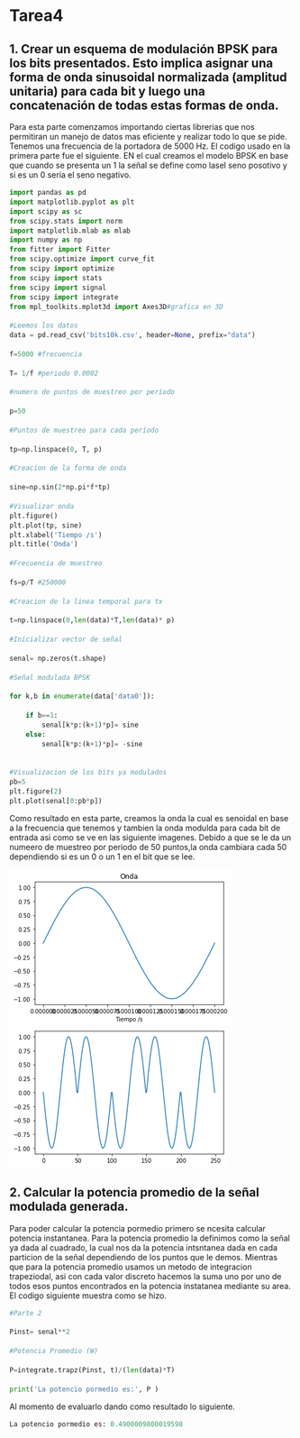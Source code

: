 # Tarea4

## 1. Crear un esquema de modulación BPSK para los bits presentados. Esto implica asignar una forma de onda sinusoidal normalizada (amplitud unitaria) para cada bit y luego una concatenación de todas estas formas de onda.

Para esta parte comenzamos importando ciertas librerias que nos permitiran un manejo de datos mas eficiente y realizar todo lo que se pide. Tenemos una frecuencia de la portadora de 5000 Hz. El codigo usado en la primera parte fue el siguiente. EN el cual creamos el modelo BPSK en base que cuando se presenta un 1 la señal se define como lasel seno posotivo y si es un 0 seria el seno negativo.

```python
import pandas as pd
import matplotlib.pyplot as plt
import scipy as sc
from scipy.stats import norm
import matplotlib.mlab as mlab
import numpy as np
from fitter import Fitter
from scipy.optimize import curve_fit
from scipy import optimize
from scipy import stats
from scipy import signal
from scipy import integrate
from mpl_toolkits.mplot3d import Axes3D#grafica en 3D

#Leemos los datos 
data = pd.read_csv('bits10k.csv', header=None, prefix="data")

f=5000 #frecuencia

T= 1/f #periodo 0.0002

#numero de puntos de muestreo por período

p=50

#Puntos de muestreo para cada período

tp=np.linspace(0, T, p)

#Creacion de la forma de onda

sine=np.sin(2*np.pi*f*tp)

#Visualizar onda
plt.figure()
plt.plot(tp, sine)
plt.xlabel('Tiempo /s')
plt.title('Onda')

#Frecuencia de muestreo

fs=p/T #250000

#Creacion de la linea temporal para tx

t=np.linspace(0,len(data)*T,len(data)* p)

#Inicializar vector de señal

senal= np.zeros(t.shape)

#Señal modulada BPSK

for k,b in enumerate(data['data0']):
    
    if b==1:
        senal[k*p:(k+1)*p]= sine
    else:
        senal[k*p:(k+1)*p]= -sine
        
        
#Visualizacion de los bits ya modulados  
pb=5
plt.figure(2)
plt.plot(senal[0:pb*p])

```

Como resultado en esta parte, creamos la onda la cual es senoidal en base a la frecuencia que tenemos y tambien la onda modulda para cada bit de entrada asi como se ve en las siguiente imagenes. Debido a que se le da un numeero de muestreo por periodo de 50 puntos,la onda cambiara cada 50 dependiendo si es un 0 o un 1 en el bit que se lee. 

<img src="Figure_1.png"> <img src="Figure_2.png">


## 2. Calcular la potencia promedio de la señal modulada generada.

Para poder calcular la potencia pormedio primero se ncesita calcular potencia instantanea. Para la potencia promedio la definimos como la señal ya dada al cuadrado, la cual nos da la potencia intsntanea dada en cada particion de la señal dependiendo de los puntos que le demos. Mientras que para la potencia promedio usamos un metodo de integracion trapeziodal, asi con cada valor discreto hacemos la suma uno por uno de todos esos puntos encontrados en la potencia instatanea mediante su area. El codigo siguiente muestra como se hizo.


```python
#Parte 2

Pinst= senal**2

#Potencia Promedio (W)

P=integrate.trapz(Pinst, t)/(len(data)*T)

print('La potencio pormedio es:', P ) 
```
Al momento de evaluarlo dando como resultado lo siguiente.

```python
La potencio pormedio es: 0.4900009800019598 
```

